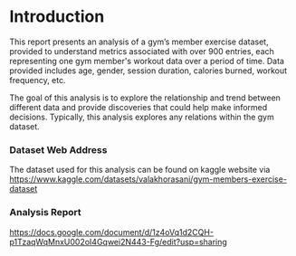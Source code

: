 # Introduction
This report presents an analysis of a gym’s member exercise dataset, provided to understand metrics associated with over 900 entries, each representing one gym member's workout data over a period of time. Data provided includes age, gender, session duration, calories burned, workout frequency, etc.

The goal of this analysis is to explore the relationship and trend between different data and provide discoveries that could help make informed decisions. Typically, this analysis explores any relations within the gym dataset.


### Dataset Web Address
The dataset used for this analysis can be found on kaggle website via https://www.kaggle.com/datasets/valakhorasani/gym-members-exercise-dataset

### Analysis Report
https://docs.google.com/document/d/1z4oVq1d2CQH-p1TzaqWqMnxU002oI4Gqwei2N443-Fg/edit?usp=sharing
